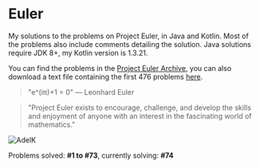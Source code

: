 # Euler

My solutions to the problems on Project Euler, in Java and Kotlin. Most of the problems also include comments detailing the solution. Java solutions require JDK 8+, my Kotlin version is 1.3.21.

You can find the problems in the [Project Euler Archive](https://projecteuler.net/archives), you can also download a text file containing the first 476 problems [here](https://github.com/davidcorbin/euler-offline).

>"e^(iπ)+1 = 0"
― Leonhard Euler

>"Project Euler exists to encourage, challenge, and develop the skills and enjoyment of anyone with an interest in the fascinating world of mathematics."

![AdelK](https://projecteuler.net/profile/AdelK.png)

Problems solved: **#1 to #73**, currently solving: **#74**
